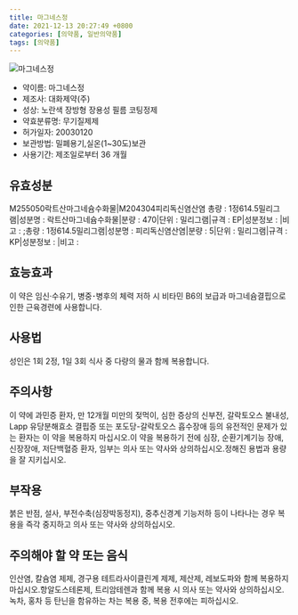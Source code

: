 ```yaml
---
title: 마그네스정
date: 2021-12-13 20:27:49 +0800
categories: [의약품, 일반의약품]
tags: [의약품]
---
```

![마그네스정](https://nedrug.mfds.go.kr/pbp/cmn/itemImageDownload/1NOwp2F69jq)

- 약이름: 마그네스정
- 제조사: 대화제약(주)
- 성상: 노란색 장방형 장용성 필름 코팅정제
- 약효분류명: 무기질제제
- 허가일자: 20030120
- 보관방법: 밀폐용기,실온(1~30도)보관
- 사용기간: 제조일로부터 36 개월
## 유효성분
M255050락트산마그네슘수화물|M204304피리독신염산염
총량 : 1정614.5밀리그램|성분명 : 락트산마그네슘수화물|분량 : 470|단위 : 밀리그램|규격 : EP|성분정보 : |비고 : ;총량 : 1정614.5밀리그램|성분명 : 피리독신염산염|분량 : 5|단위 : 밀리그램|규격 : KP|성분정보 : |비고 :
## 효능효과
이 약은 임신·수유기, 병중･병후의 체력 저하 시 비타민 B6의 보급과 마그네슘결핍으로 인한 근육경련에 사용합니다.
## 사용법
성인은 1회 2정, 1일 3회 식사 중 다량의 물과 함께 복용합니다.
## 주의사항
이 약에 과민증 환자, 만 12개월 미만의 젖먹이, 심한 증상의 신부전, 갈락토오스 불내성, Lapp 유당분해효소 결핍증 또는 포도당-갈락토오스 흡수장애 등의 유전적인 문제가 있는 환자는 이 약을 복용하지 마십시오.이 약을 복용하기 전에 심장, 순환기계기능 장애, 신장장애, 저단백혈증 환자, 임부는 의사 또는 약사와 상의하십시오.정해진 용법과 용량을 잘 지키십시오.
## 부작용
붉은 반점, 설사, 부전수축(심장박동정지), 중추신경계 기능저하 등이 나타나는 경우 복용을 즉각 중지하고 의사 또는 약사와 상의하십시오.
## 주의해야 할 약 또는 음식
인산염, 칼슘염 제제, 경구용 테트라사이클린계 제제, 제산제, 레보도파와 함께 복용하지 마십시오.항알도스테론제, 트리암테렌과 함께 복용 시 의사 또는 약사와 상의하십시오.녹차, 홍차 등 탄닌을 함유하는 차는 복용 중, 복용 전후에는 피하십시오.
